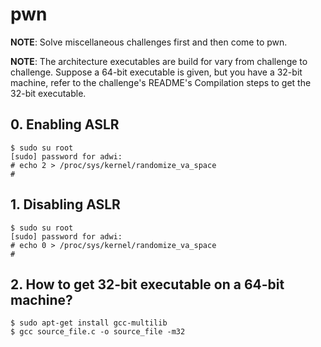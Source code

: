 # pwn

**NOTE**: Solve miscellaneous challenges first and then come to pwn.

**NOTE**: The architecture executables are build for vary from challenge to challenge. Suppose a 64-bit executable is given, but you have a 32-bit machine, refer to the challenge's README's Compilation steps to get the 32-bit executable.

## 0. Enabling ASLR

```
$ sudo su root
[sudo] password for adwi:
# echo 2 > /proc/sys/kernel/randomize_va_space
#
```

## 1. Disabling ASLR
```
$ sudo su root
[sudo] password for adwi:
# echo 0 > /proc/sys/kernel/randomize_va_space
#
```

## 2. How to get 32-bit executable on a 64-bit machine?
```
$ sudo apt-get install gcc-multilib
$ gcc source_file.c -o source_file -m32
```
